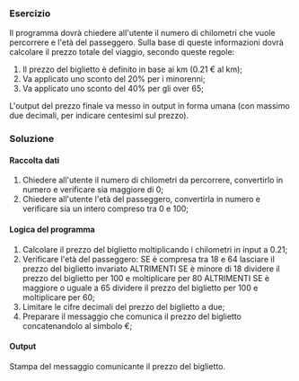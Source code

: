 ### Esercizio
Il programma dovrà chiedere all'utente il numero di chilometri che vuole percorrere e l'età del passeggero.
Sulla base di queste informazioni dovrà calcolare il prezzo totale del viaggio, secondo queste regole:

1. Il prezzo del biglietto è definito in base ai km (0.21 € al km);
2. Va applicato uno sconto del 20% per i minorenni;
3. Va applicato uno sconto del 40% per gli over 65;

L'output del prezzo finale va messo in output in forma umana (con massimo due decimali, per indicare centesimi sul prezzo).

### Soluzione

#### Raccolta dati
1. Chiedere all'utente il numero di chilometri da percorrere, convertirlo in numero e verificare sia maggiore di 0;
2. Chiedere all'utente l'età del passeggero, convertirla in numero e verificare sia un intero compreso tra 0 e 100;

#### Logica del programma
1. Calcolare il prezzo del biglietto moltiplicando i chilometri in input a 0.21;
2. Verificare l'età del passeggero:
SE è compresa tra 18 e 64
lasciare il prezzo del biglietto invariato
ALTRIMENTI SE è minore di 18
dividere il prezzo del biglietto per 100 e moltiplicare per 80
ALTRIMENTI SE è maggiore o uguale a 65
dividere il prezzo del biglietto per 100 e moltiplicare per 60;
3. Limitare le cifre decimali del prezzo del biglietto a due;
4. Preparare il messaggio che comunica il prezzo del biglietto concatenandolo al simbolo €;

#### Output
Stampa del messaggio comunicante il prezzo del biglietto.